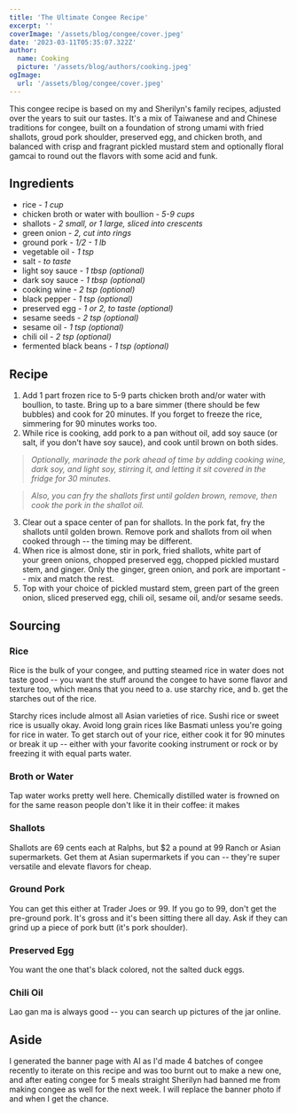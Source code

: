 ```yaml
---
title: 'The Ultimate Congee Recipe'
excerpt: ''
coverImage: '/assets/blog/congee/cover.jpeg'
date: '2023-03-11T05:35:07.322Z'
author:
  name: Cooking
  picture: '/assets/blog/authors/cooking.jpeg'
ogImage:
  url: '/assets/blog/congee/cover.jpeg'
---
```


This congee recipe is based on my and Sherilyn's family recipes, adjusted over the years to suit our tastes. It's a mix of Taiwanese and and Chinese traditions for congee, built on a foundation of strong umami with fried shallots, groud pork shoulder, preserved egg, and chicken broth, and balanced with crisp and fragrant pickled mustard stem and optionally floral gamcai to round out the flavors with some acid and funk.

## Ingredients

* rice -  _1 cup_
* chicken broth or water with boullion - _5-9 cups_
* shallots - _2 small, or 1 large, sliced into crescents_
* green onion - _2, cut into rings_
* ground pork - _1/2 - 1 lb_
* vegetable oil - _1 tsp_
* salt - _to taste_
* light soy sauce - _1 tbsp (optional)_
* dark soy sauce - _1 tbsp (optional)_
* cooking wine - _2 tsp (optional)_
* black pepper - _1 tsp (optional)_
* preserved egg - _1 or 2, to taste (optional)_
* sesame seeds - _2 tsp (optional)_
* sesame oil - _1 tsp (optional)_
* chili oil - _2 tsp (optional)_
* fermented black beans - _1 tsp (optional)_

## Recipe

1. Add 1 part frozen rice to 5-9 parts chicken broth and/or water with boullion, to taste. Bring up to a bare simmer (there should be few bubbles) and cook for 20 minutes. If you forget to freeze the rice, simmering for 90 minutes works too.
2. While rice is cooking, add pork to a pan without oil, add soy sauce (or salt, if you don't have soy sauce), and cook until brown on both sides.
> _Optionally, marinade the pork ahead of time by adding cooking wine, dark soy, and light soy, stirring it, and letting it sit covered in the fridge for 30 minutes._

> _Also, you can fry the shallots first until golden brown, remove, then cook the pork in the shallot oil._
3. Clear out a space center of pan for shallots. In the pork fat, fry the shallots until golden brown. Remove pork and shallots from oil when cooked through -- the timing may be different.
4. When rice is almost done, stir in pork, fried shallots, white part of your green onions, chopped preserved egg, chopped pickled mustard stem, and ginger. Only the ginger, green onion, and pork are important -- mix and match the rest.
5. Top with your choice of pickled mustard stem, green part of the green onion, sliced preserved egg, chili oil, sesame oil, and/or sesame seeds.

## Sourcing

### Rice

Rice is the bulk of your congee, and putting steamed rice in water does not taste good -- you want the stuff around the congee to have some flavor and texture too, which means that you need to a. use starchy rice, and b. get the starches out of the rice.

Starchy rices include almost all Asian varieties of rice. Sushi rice or sweet rice is usually okay. Avoid long grain rices like Basmati unless you're going for rice in water. To get starch out of your rice, either cook it for 90 minutes or break it up -- either with your favorite cooking instrument or rock or by freezing it with equal parts water.

### Broth or Water

Tap water works pretty well here. Chemically distilled water is frowned on for the same reason people don't like it in their coffee: it makes 
### Shallots

Shallots are 69 cents each at Ralphs, but $2 a pound at 99 Ranch or Asian supermarkets. Get them at Asian supermarkets if you can -- they're super versatile and elevate flavors for cheap.

### Ground Pork

You can get this either at Trader Joes or 99. If you go to 99, don't get the pre-ground pork. It's gross and it's been sitting there all day. Ask if they can grind up a piece of pork butt (it's pork shoulder).

### Preserved Egg

You want the one that's black colored, not the salted duck eggs.

### Chili Oil

Lao gan ma is always good -- you can search up pictures of the jar online.
## Aside

I generated the banner page with AI as I'd made 4 batches of congee recently to iterate on this recipe and was too burnt out to make a new one, and after eating congee for 5 meals straight Sherilyn had banned me from making congee as well for the next week. I will replace the banner photo if and when I get the chance.

